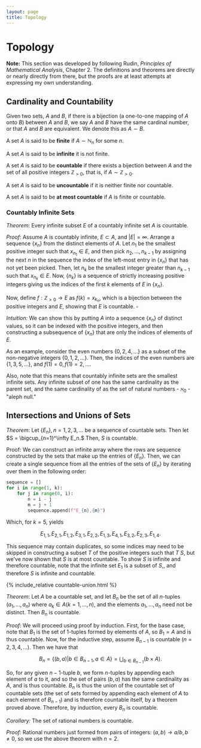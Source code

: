 ```yaml
---
layout: page
title: Topology
---
```


# Topology

**Note:** This section was developed by following Rudin, *Principles of Mathematical Analysis*, Chapter 2. The definitions and theorems are directly or nearly directly from there, but the proofs are at least attempts at expressing my own understanding.

## Cardinality and Countability

Given two sets, $A$ and $B$, if there is a bijection (a one-to-one mapping of $A$ onto $B$) between $A$ and $B$, we say $A$ and $B$ have the same cardinal number, or that $A$ and $B$ are equivalent. We denote this as $A \sim B$.

A set $A$ is said to be **finite** if $A \sim \mathbb{N}_n$ for some $n.$

A set $A$ is said to be **infinite** it is not finite.

A set $A$ is said to be **countable** if there exists a bijection between $A$ and the set of all positive integers $\mathbb{Z}_{>0}$, that is, if $A \sim \mathbb{Z}_{>0}.$

A set $A$ is said to be **uncountable** if it is neither finite nor countable.

A set $A$ is said to be **at most countable** if $A$ is finite or countable.

### Countably Infinite Sets

*Theorem*: Every infinite subset $E$ of a countably infinite set $A$ is countable.

*Proof*: Assume $A$ is countably infinite, $E \subset A,$ and $|E| = \infty.$ Arrange a sequence $\{x_n\}$ from the distinct elements of $A$. Let $n_1$ be the smallest positive integer such that $x_{n_1} \in E,$ and then pick $n_2, \dots, n_{k-1}$ by assigning the next $n$ in the sequence the index of the left-most entry in $\{x_n\}$ that has not yet been picked. Then, let $n_k$ be the smallest integer greater than $n_{k-1}$ such that $x_{n_k} \in E.$ Now, $\{n_k\}$ is a sequence of strictly increasing positive integers giving us the indices of the first $k$ elements of $E$ in $\{x_n\}.$

Now, define $f : \mathbb{Z}_{>0} \to E$ as $f(k) = {x_{k_n}}$, which is a bijection between the positive integers and $E$, showing that $E$ is countable. $\square$

*Intuition:* We can show this by putting $A$ into a sequence $\{x_n\}$ of distinct values, so it can be indexed with the positive integers, and then constructing a subsequence of $\{x_n\}$ that are only the indices of elements of $E.$

As an example, consider the even numbers $\{0, 2, 4, \dots\}$ as a subset of the non-negative integers $\{0, 1, 2, \dots\}.$ Then, the indices of the even numbers are $\{1, 3, 5, \dots\},$ and $f(1) = 0, f(1) = 2, \dots.$

Also, note that this means that countably infinite sets are the smallest infinite sets. Any infinite subset of one has the same cardinality as the parent set, and the same cardinality of as the set of natural numbers - $\aleph_0$ - "aleph null."

## Intersections and Unions of Sets

*Theorem*: Let $\{E_n\}, n = 1, 2, 3, \dots$ be a sequence of countable sets. Then let $S = \bigcup_{n=1}^\infty E_n.$ Then, $S$ is countable.

Proof: We can construct an infinite array where the rows are sequence constructed by the sets that make up the entries of $\{E_n\}.$ Then, we can create a single sequence from all the entries of the sets of $\{E_n\}$ by iterating over them in the following order:

```python
sequence = []
for i in range(1, k):
    for j in range(0, i):
        n = i - j
        m = j + 1
        sequence.append(f"E_{n},{m}")
```

Which, for $k = 5,$ yields

$$ E_{1,1}, E_{2,1}, E_{1,2}, E_{3,1}, E_{2,2}, E_{1,3}, E_{4,1}, E_{3,2}, E_{2,3}, E_{1,4}. $$

This sequence may contain duplicates, so some indices may need to be skipped in constructing a subset $T$ of the positive integers such that $T ~ S,$ but we've now shown that $S$ is at most countable. To show $S$ is infinite and therefore countable, note that the infinite set $E_1$ is a subset of $S,$, and therefore $S$ is infinite and countable.

{% include_relative countable-union.html %}

*Theorem*: Let $A$ be a countable set, and let $B_n$ be the set of all $n$-tuples $(a_1, \dots, a_n)$ where $a_k \in A (k = 1, \dots, n),$ and the elements $a_1, \dots, a_n$ need not be distinct. Then $B_n$ is countable.

*Proof*: We will proceed using proof by induction. First, for the base case, note that $B_1$ is the set of $1$-tuples formed by elements of $A$, so $B_1 = A$ and is thus countable. Now, for the inductive step, assume $B_{n-1}$ is countable $(n = 2, 3, 4, \dots).$ Then we have that

$$ B_n = \{(b,a) | b \in B_{n-1}, a \in A\} = \bigcup_{b \in B_{n-1}} ({b} \times A). $$

So, for any given $n-1$-tuple $b$, we form $n$-tuples by appending each element of $a$ to it, and so the set of pairs $(b,a)$ has the same cardinality as $A,$ and is thus countable. $B_n$ is thus the union of the countable set of countable sets (the set of sets formed by appending each element of $A$ to each element of $B_{n-1}$) and is therefore countable itself, by a theorem proved above. Therefore, by induction, every $B_n$ is countable.

*Corollary:* The set of rational numbers is countable.

*Proof:* Rational numbers just formed from pairs of integers: $(a, b) \to a/b, b \neq 0,$ so we use the above theorem with $n = 2.$




